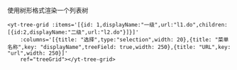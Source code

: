 使用树形格式渲染一个列表树

    <yt-tree-grid :items='[{id: 1,displayName:"一级",url:"l1.do",children:[{id:2,displayName:"二级",url:"l2.do"}]}]'
        :columns='[{title: "选择",type:"selection",width: 20},{title: "菜单名称",key: "displayName",treeField: true,width: 250},{title: "URL",key: "url",width: 250}]'
        ref="treeGrid"></yt-tree-grid>